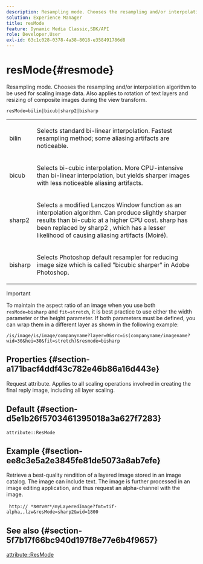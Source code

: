 ```yaml
---
description: Resampling mode. Chooses the resampling and/or interpolation algorithm to be used for scaling image data. Also applies to rotation of text layers and resizing of composite images during the view transform.
solution: Experience Manager
title: resMode
feature: Dynamic Media Classic,SDK/API
role: Developer,User
exl-id: 63c1c028-0378-4a38-8018-e358491786d8
---
```

# resMode{#resmode}

Resampling mode. Chooses the resampling and/or interpolation algorithm to be used for scaling image data. Also applies to rotation of text layers and resizing of composite images during the view transform.

 `resMode=bilin|bicub|sharp2|bisharp`

<table id="table_FD658AC521E24EB9ADBB87F98549BC3B"> 
 <tbody> 
  <tr> 
   <td colname="col1"> <p> <span class="codeph"> bilin </span> </p> </td> 
   <td colname="col2"> <p>Selects standard bi-linear interpolation. Fastest resampling method; some aliasing artifacts are noticeable. </p> </td> 
  </tr> 
  <tr> 
   <td colname="col1"> <p> <span class="codeph"> bicub </span> </p> </td> 
   <td colname="col2"> <p>Selects bi-cubic interpolation. More CPU-intensive than bi-linear interpolation, but yields sharper images with less noticeable aliasing artifacts. </p> </td> 
  </tr> 
  <tr> 
   <td colname="col1"> <p> <span class="codeph"> sharp2 </span> </p> </td> 
   <td colname="col2"> <p>Selects a modified Lanczos Window function as an interpolation algorithm. Can produce slightly sharper results than bi-cubic at a higher CPU cost. <span class="codeph"> sharp </span> has been replaced by <span class="codeph"> sharp2 </span>, which has a lesser likelihood of causing aliasing artifacts (Moiré). </p> </td> 
  </tr> 
  <tr> 
   <td colname="col1"> <p> <span class="codeph"> bisharp </span> </p> </td> 
   <td colname="col2"> <p>Selects Photoshop default resampler for reducing image size which is called "bicubic sharper" in Adobe Photoshop. </p> </td> 
  </tr> 
 </tbody> 
</table>

>[!IMPORTANT]
>
>To maintain the aspect ratio of an image when you use both `resMode=bisharp` and `fit=stretch`, it is best practice to use either the width parameter or the height parameter. If both parameters must be defined, you can wrap them in a different layer as shown in the following example:
>
>`/is/image/is/image/companyname?layer=0&src=is(companyname/imagename?wid=30&hei=30&fit=stretch)&resmode=bisharp`

## Properties {#section-a171bacf4ddf43c782e46b86a16d443e}

Request attribute. Applies to all scaling operations involved in creating the final reply image, including all layer scaling.

## Default {#section-d5e1b26f5703461395018a3a627f7283}

`attribute::ResMode`

## Example {#section-ee8c3e5a2e3845fe81de5073a8ab7efe}

Retrieve a best-quality rendition of a layered image stored in an image catalog. The image can include text. The image is further processed in an image editing application, and thus request an alpha-channel with the image.

` http:// *`server`*/myLayeredImage?fmt=tif-alpha,,lzw&resMode=sharp2&wid=1800`

## See also {#section-5f7b17f66bc940d197f8e77e6b4f9657}

[attribute::ResMode](../../../../../is-api/image-catalog/image-serving-api-ref/c-image-catalog-reference/c-attributes-reference/r-is-cat-resmode.md#reference-609095ef568743a086f28d87c54dafa2)
